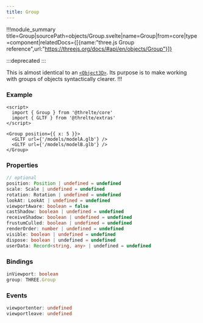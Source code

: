```yaml
---
title: Group
---
```


!!!module_summary title=Group|sourcePath=objects/Group.svelte|name=Group|from=core|type=component|relatedDocs={[{name:"three.js Group reference",url:"https://threejs.org/docs/#api/en/objects/Group"}]}

:::deprecated
:::

This is almost identical to an [`<Object3D>`](/core/object3d). Its purpose is to make working with groups of objects syntactically clearer.
!!!

### Example

```svelte
<script>
  import { Group } from '@threlte/core'
  import { GLTF } from '@threlte/extras'
</script>

<Group position={{ x: 5 }}>
  <GLTF url={'/models/modelA.glb'} />
  <GLTF url={'/models/modelB.glb'} />
</Group>
```

### Properties

```ts
// optional
position: Position | undefined = undefined
scale: Scale | undefined = undefined
rotation: Rotation | undefined = undefined
lookAt: LookAt | undefined = undefined
viewportAware: boolean = false
castShadow: boolean | undefined = undefined
receiveShadow: boolean | undefined = undefined
frustumCulled: boolean | undefined = undefined
renderOrder: number | undefined = undefined
visible: boolean | undefined = undefined
dispose: boolean | undefined = undefined
userData: Record<string, any> | undefined = undefined
```

### Bindings

```ts
inViewport: boolean
group: THREE.Group
```

### Events

```ts
viewportenter: undefined
viewportleave: undefined
```
